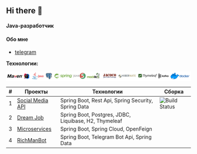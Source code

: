 ## Hi there 👋

#### Java-разработчик

#### Обо мне
* [telegram](https://t.me/paakula)

<b>Технологии:</b>

![tech01.png](/images/tech01.png)

| # | Проекты                                                              | Технологии                                           | Сборка                                                                                                                   |
|---|----------------------------------------------------------------------|------------------------------------------------------|--------------------------------------------------------------------------------------------------------------------------|
| 1 | [Social Media API](https://github.com/LenaPakulina/social_media_api) | Spring Boot, Rest Api, Spring Security, Spring Data  | ![Build Status](https://github.com/LenaPakulina/job4j_social_media_api/actions/workflows/maven.yml/badge.svg?event=push) |
| 2 | [Dream Job](https://github.com/LenaPakulina/dreamjob)                | Spring Boot, Postgres, JDBC, Liquibase, H2, Thymeleaf|                                                                                                                          |
| 3 | [Microservices](https://github.com/LenaPakulina/Microservices)       | Spring Boot, Spring Cloud, OpenFeign                 |                                                                                                                          |
| 4 | [RichManBot](https://github.com/LenaPakulina/RichManBot)             | Spring Boot, Telegram Bot Api, Spring Data           |                                                                                                                          |
